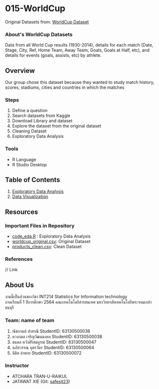 # 015-WorldCup

Original Datasets from: [WorldCup Dataset](https://www.kaggle.com/mysarahmadbhat/world-cup?select=WorldCupMatches.csv)

### About's WorldCup Datasets

Data from all World Cup results (1930-2014), details for each match (Date, Stage, City, Ref, Home Team, Away Team, Goals, Goals at Half, etc), and details for events (goals, assists, etc) by athlete.

## Overview

Our group chose this dataset because they wanted to study match history, scores, stadiums, cities and countries in which the matches

### Steps

1. Define a question
2. Search datasets from Kaggle
3. Download Library and dataset
4. Explore the dataset from the original dataset
5. Cleaning Dataset
6. Exploratory Data Analysis

### Tools

- R Language
- R Studio Desktop

## Table of Contents

1. [Exploratory Data Analysis](./01_explore.md)
2. [Data Visualization]()

## Resources

### Important Files in Repository

- [code_eda.R](./code_eda.R) : Exploratory Data Analysis
- [worldcup_original.csv](./WorldCupMatches.csv): Original Dataset
- [products_clean.csv](./products_original.csv): Clean Dataset

### References

// Link

## About Us

งานนี้เป็นส่วนของวิชา INT214 Statistics for Information technology <br/> ภาคเรียนที่ 1 ปีการศึกษา 2564 คณะเทคโนโลยีสารสนเทศ มหาวิทยาลัยเทคโนโลยีพระจอมเกล้าธนบุรี

### Team: name of team

1. ณิชกานต์ ปาสาณี StudentID: 63130500036
2. ดวงกมล เจริญวัฒนมงคล StudentID: 63130500038
3. ธนดล หวังศิริสมบูรณ์ StudentID: 63130500047
4. นภัสวรรณ บุตรวัตร StudentID: 63130500064
5. นิธิศ ลำพาย StudentID: 63130500072

### Instructor

- ATCHARA TRAN-U-RAIKUL
- JATAWAT XIE (Git: [safesit23](https://github.com/safesit23))
